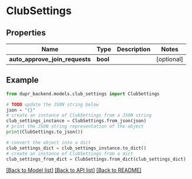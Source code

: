 # ClubSettings


## Properties

Name | Type | Description | Notes
------------ | ------------- | ------------- | -------------
**auto_approve_join_requests** | **bool** |  | [optional] 

## Example

```python
from dupr_backend.models.club_settings import ClubSettings

# TODO update the JSON string below
json = "{}"
# create an instance of ClubSettings from a JSON string
club_settings_instance = ClubSettings.from_json(json)
# print the JSON string representation of the object
print(ClubSettings.to_json())

# convert the object into a dict
club_settings_dict = club_settings_instance.to_dict()
# create an instance of ClubSettings from a dict
club_settings_from_dict = ClubSettings.from_dict(club_settings_dict)
```
[[Back to Model list]](../README.md#documentation-for-models) [[Back to API list]](../README.md#documentation-for-api-endpoints) [[Back to README]](../README.md)


